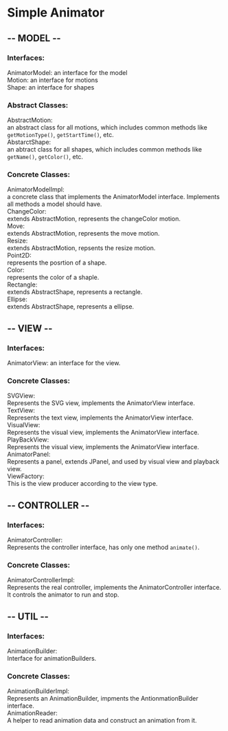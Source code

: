 # Simple Animator

## -- MODEL --
### Interfaces:
AnimatorModel: an interface for the model<br>
Motion: an interface for motions<br>
Shape: an interface for shapes <br>
### Abstract Classes:
AbstractMotion:<br> an abstract class for all motions, which includes common methods like `getMotionType()`, `getStartTime()`, etc.<br>
AbstarctShape:<br> an abtract class for all shapes, which includes common methods like `getName()`, `getColor()`, etc.<br>
### Concrete Classes:
AnimatorModelImpl:<br> a concrete class that implements the AnimatorModel interface. Implements all methods a model should have.<br>
ChangeColor:<br> extends AbstractMotion, represents the changeColor motion.<br>
Move:<br> extends AbstractMotion, represents the move motion.<br>
Resize:<br> extends AbstractMotion, repsents the resize motion.<br>
Point2D:<br> represents the posrtion of a shape.<br>
Color:<br> represents the color of a shaple.<br>
Rectangle:<br> extends AbstractShape, represents a rectangle.<br>
Ellipse:<br>  extends AbstractShape, represents a ellipse.<br>

## -- VIEW --
### Interfaces:
AnimatorView:  an interface for the view.<br>
### Concrete Classes:
SVGView:<br> Represents the SVG view, implements the AnimatorView interface.<br>
TextView:<br> Represents the text view, implements the AnimatorView interface.<br>
VisualView:<br> Represents the visual view, implements the AnimatorView interface.<br>
PlayBackView:<br> Represents the visual view, implements the AnimatorView interface.<br>
AnimatorPanel:<br> Represents a panel, extends JPanel, and used by visual view and playback view.<br>
ViewFactory:<br> This is the view producer according to the view type.<br>

## -- CONTROLLER --
### Interfaces:
AnimatorController:<br> Represents the controller interface, has only one method `animate()`.<br>
### Concrete Classes:
AnimatorControllerImpl:<br> Represents the real controller, implements the AnimatorController interface. It controls the animator to run and stop.

## -- UTIL --
### Interfaces:
AnimationBuilder:<br> Interface for animationBuilders.<br>
### Concrete Classes:
AnimationBuilderImpl:<br> Represents an AnimationBuilder, impments the AntionmationBuilder interface.<br>
AnimationReader:<br>A helper to read animation data and construct an animation from it.
